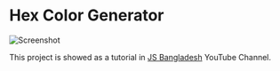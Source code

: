 # Hex Color Generator

![Screenshot](https://github.com/srsetu/hexcolor-generator/blob/main/screenshot.jpg "Project Screenshot")

This project is showed as a tutorial in [JS Bangladesh](https://youtube.com/JSBangladesh) YouTube Channel.
